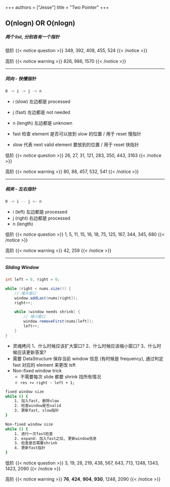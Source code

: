 +++
authors = ["Jesse"]
title = "Two Pointer"
+++

## O(nlogn) OR O(nlogn)

##### 两个 list, 分别各有一个指针

低阶
{{< notice question >}}
349, 392, 408, 455, 524
{{< /notice >}}

高阶
{{< notice warning >}}
826, 986, 1570
{{< /notice >}}

---

##### 同向 - 快慢指针

```bash
0 -> i -> j -> n
```

- i (slow) 左边都是 processed
- j (fast) 左边都是 not needed
- n (length) 左边都是 unknown

- fast 检查 element 是否可以放到 slow 的位置 / 用于 reset 慢指针
- slow 代表 next valid element 要放到的位置 / 用于 reset 快指针

低阶
{{< notice question >}}
26, 27, 31, 121, 283, 350, 443, 3163
{{< /notice >}}

高阶
{{< notice warning >}}
80, 88, 457, 532, 541
{{< /notice >}}

---

##### 相夹 - 左右指针

```bash
0 -> i -- j <- n
```

- i (left) 左边都是 processed
- j (right) 右边都是 processed
- n (length)

低阶
{{< notice question >}}
1, 5, 11, 15, 16, 18, 75, 125, 167, 344, 345, 680
{{< /notice >}}

高阶
{{< notice warning >}}
42, 259
{{< /notice >}}

---

##### Sliding Window

```JAVA
int left = 0, right = 0;

while (right < nums.size()) {
    // 增大窗口
    window.addLast(nums[right]);
    right++;

    while (window needs shrink) {
        // 缩小窗口
        window.removeFirst(nums[left]);
        left++;
    }
}
```

- 灵魂拷问
  1、什么时候应该扩大窗口?
  2、什么时候应该缩小窗口?
  3、什么时候应该更新答案?
- 需要 DataStructure 保存当前 window 信息 (有时候是 frequency), 通过判定 fast 对应的 element 来更改 left
- Non-fixed window trick
  - 不需要每次 slide 都要 shrink 找所有情况
  - `res += right - left + 1;`

```bash
fixed window size
while () {
	1. 加入fast, 删除slow
	2. 检查window是否valid
	3. 更新fast, slow指针
}
```

```bash
Non-fixed window size
while () {
	1. 进行一次fast检查
	2. expand: 加入fast之后, 更新window信息
	3. 检查是否需要shrink
	4. 更新fast指针
}
```

低阶
{{< notice question >}}
3, 19, 28, 219, 438, 567, 643, 713, 1248, 1343, 1423, 2090
{{< /notice >}}

高阶
{{< notice warning >}}
**76**, **424**, **904**, **930**, 1248, 2090
{{< /notice >}}

